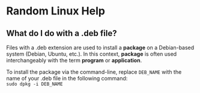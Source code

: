 # Random Linux Help

## What do I do with a .deb file?

Files with a .deb extension are used to install a **package** on a Debian-based system (Debian, Ubuntu, etc.). In this context, **package** is often used interchangeably with the term **program** or **application**.

To install the package via the command-line, replace `DEB_NAME` with the name of your .deb file in the following command:  
```sudo dpkg -i DEB_NAME```

